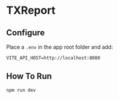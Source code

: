 # TXReport

## Configure
Place a `.env` in the app root folder and add: 

```shell
VITE_API_HOST=http://localhost:8080
```

## How To Run

```shell
npm run dev
```
